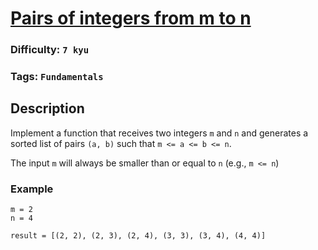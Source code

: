 # [Pairs of integers from m to n](https://www.codewars.com/kata/588e2a1ad1140d31cb00008c)

### Difficulty: `7 kyu`

### Tags: `Fundamentals`

## Description

Implement a function that receives two integers `m` and `n` and generates a sorted list of pairs `(a, b)` such that `m <= a <= b <= n`.

The input `m` will always be smaller than or equal to `n` (e.g., `m <= n`)

### Example

```
m = 2
n = 4

result = [(2, 2), (2, 3), (2, 4), (3, 3), (3, 4), (4, 4)]
```